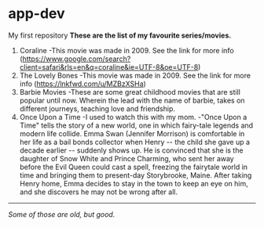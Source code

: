 # app-dev
My first repository
**These are the list of my favourite series/movies.**
1. Coraline
   -This movie was made in 2009.
   See the link for more info (https://www.google.com/search?client=safari&rls=en&q=coraline&ie=UTF-8&oe=UTF-8)
2. The Lovely Bones
   -This movie was made in 2009.
   See the link for more info (https://lnkfwd.com/u/MZBzXSHa)
3. Barbie Movies
   -These are some great childhood movies that are still popular until now. Wherein the lead with the name of barbie, takes
   on different journeys, teaching love and friendship.
5. Once Upon a Time
   -I used to watch this with my mom.
   -"Once Upon a Time" tells the story of a new world, one in which fairy-tale legends and modern life collide. Emma Swan (Jennifer     Morrison) is comfortable in her life as a bail bonds collector when Henry -- the child she gave up a decade earlier -- suddenly shows up. He is convinced that she is the daughter of Snow White and Prince Charming, who sent her away before the Evil Queen could cast a spell, freezing the fairytale world in time and bringing them to present-day Storybrooke, Maine. After taking Henry home, Emma decides to stay in the town to keep an eye on him, and she discovers he may not be wrong after all.
---
*Some of those are old, but good.*
